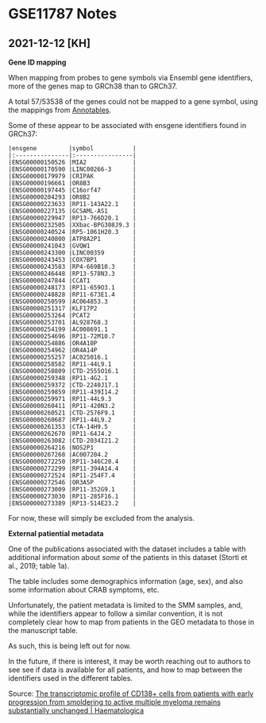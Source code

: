 GSE11787 Notes
==============

2021-12-12 [KH]
---------------

**Gene ID mapping**

When mapping from probes to gene symbols via Ensembl gene identifiers, more of
the genes map to GRCh38 than to GRCh37.

A total 57/53538 of the genes could not be mapped to a gene symbol, using the mappings from [Annotables](https://github.com/stephenturner/annotables).

Some of these appear to be associated with ensgene identifiers found in GRCh37:

```
|ensgene         |symbol           |
|:---------------|:----------------|
|ENSG00000150526 |MIA2             |
|ENSG00000170590 |LINC00266-3      |
|ENSG00000179979 |CRIPAK           |
|ENSG00000196661 |OR8B3            |
|ENSG00000197445 |C16orf47         |
|ENSG00000204293 |OR8B2            |
|ENSG00000223633 |RP11-143A22.1    |
|ENSG00000227135 |GCSAML-AS1       |
|ENSG00000229947 |RP13-766D20.1    |
|ENSG00000232505 |XXbac-BPG308J9.3 |
|ENSG00000240524 |RP5-1061H20.3    |
|ENSG00000240800 |ATP8A2P1         |
|ENSG00000241043 |GVQW1            |
|ENSG00000243300 |LINC00359        |
|ENSG00000243453 |COX7BP1          |
|ENSG00000243583 |RP4-669B10.3     |
|ENSG00000246448 |RP13-578N3.3     |
|ENSG00000247844 |CCAT1            |
|ENSG00000248173 |RP11-659O3.1     |
|ENSG00000248828 |RP11-673E1.4     |
|ENSG00000250599 |AC064853.3       |
|ENSG00000251317 |KLF17P2          |
|ENSG00000253264 |PCAT2            |
|ENSG00000253701 |AL928768.3       |
|ENSG00000254199 |AC008691.1       |
|ENSG00000254696 |RP11-72M10.7     |
|ENSG00000254886 |OR4A10P          |
|ENSG00000254962 |OR4A14P          |
|ENSG00000255257 |AC025016.1       |
|ENSG00000258582 |RP11-44L9.1      |
|ENSG00000258809 |CTD-2555O16.1    |
|ENSG00000259348 |RP11-4G2.1       |
|ENSG00000259372 |CTD-2240J17.1    |
|ENSG00000259859 |RP11-439I14.2    |
|ENSG00000259971 |RP11-44L9.3      |
|ENSG00000260411 |RP11-420N3.2     |
|ENSG00000260521 |CTD-2576F9.1     |
|ENSG00000260687 |RP11-44L9.2      |
|ENSG00000261353 |CTA-14H9.5       |
|ENSG00000262670 |RP11-64J4.2      |
|ENSG00000263082 |CTD-2034I21.2    |
|ENSG00000264216 |NOS2P1           |
|ENSG00000267268 |AC007204.2       |
|ENSG00000272250 |RP11-346C20.4    |
|ENSG00000272299 |RP11-394A14.4    |
|ENSG00000272524 |RP11-254F7.4     |
|ENSG00000272546 |OR3A5P           |
|ENSG00000273009 |RP11-352G9.1     |
|ENSG00000273030 |RP11-285F16.1    |
|ENSG00000273389 |RP13-514E23.2    |
```

For now, these will simply be excluded from the analysis.

**External patiential metadata**

One of the publications associated with the dataset includes a table with additional information about _some_ of the patients in this dataset (Storti et al., 2019; table 1a).

The table includes some demographics information (age, sex), and also some information about CRAB symptoms, etc.

Unfortunately, the patient metadata is limited to the SMM samples, and, while the identifiers appear to follow a similar convention, it is not completely clear how to map from patients in the GEO metadata to those in the manuscript table.

As such, this is being left out for now.

In the future, if there is interest, it may be worth reaching out to authors to see see if data is available for all patients, and how to map between the identifiers used in the different tables.

Source: [The transcriptomic profile of CD138+ cells from patients with early progression from smoldering to active multiple myeloma remains substantially unchanged | Haematologica](https://haematologica.org/article/view/9101)
